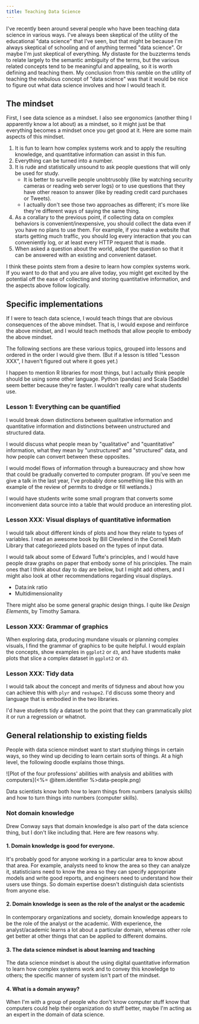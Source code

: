 ```yaml
---
title: Teaching Data Science
---
```

I've recently been around several people who have been teaching data science in
various ways. I've always been skeptical of the utility of the educational
"data science" that I've seen, but that might be because I'm always skeptical
of schooling and of anything termed "data science". Or maybe I'm just skeptical
of everything. My distaste for the buzzterms tends to relate largely to the
semantic ambiguity of the terms, but the various related concepts tend to be
meaningful and appealing, so it is worth defining and teaching them. My
conclusion from this ramble on the utility of teaching the nebulous concept of
"data science" was that it would be nice to figure out what data science
involves and how I would teach it.

## The mindset
First, I see data science as a mindset. I also see ergonomics (another thing
I apparently know a lot about) as a mindset, so it might just be that everything
becomes a mindset once you get good at it. Here are some main aspects of this
mindset.

1. It is fun to learn how complex systems work and to apply the resulting
    knowledge, and quantitative information can assist in this fun.
2. Everything can be turned into a number.
3. It is rude and statistically unsound to ask people questions that will only
    be used for study.
    * It is better to surveille people unobtrusobly (like by watching security
        cameras or reading web server logs) or to use questions that they have
        other reason to answer (like by reading credit card purchases or
        Tweets).
    * I actually don't see those two approaches as different; it's more like
        they're different ways of saying the same thing.
4. As a corallary to the previous point, if collecting data on complex behaviors
    is convenient/inexpensive, you should collect the data even if you have no
    plans to use them. For example, if you make a website that starts getting
    much traffic, you should log every interaction that you can conveniently
    log, or at least every HTTP request that is made.
5. When asked a question about the world, adapt the question so that it can be
    answered with an existing and convenient dataset.

I think these points stem from a desire to learn how complex systems work.
If you want to do that and you are alive today, you might get excited by the
potential off the ease of collecting and storing quantitative information,
and the aspects above follow logically.

## Specific implementations
If I were to teach data science, I would teach things that are obvious
consequences of the above mindset. That is, I would expose and reinforce
the above mindset, and I would teach methods that allow people to embody
the above mindset.

The following sections are these various topics, grouped into lessons
and ordered in the order I would give them. (But if a lesson is titled
"Lesson XXX", I haven't figured out where it goes yet.)

I happen to mention R libraries for most things, but I actually think
people should be using some other language. Python (pandas) and Scala
(Saddle) seem better because they're faster. I wouldn't really care what
students use.

### Lesson 1: Everything can be quantified
I would break down distinctions between qualitative information and
quantitative information and distinctions between unstructured and structured
data.

I would discuss what people mean by "qualitative" and "quantitative"
information, what they mean by "unstructured" and "structured" data, and how
people can convert between these opposites.

I would model flows of information through a bureaucracy and show
how that could be gradually converted to computer program. (If you've
seen me give a talk in the last year, I've probably done something like
this with an example of the review of permits to dredge or fill wetlands.)

I would have students write some small program that converts some
inconvenient data source into a table that would produce an interesting
plot.

### Lesson XXX: Visual displays of quantitative information
I would talk about different kinds of plots and how they relate to types
of variables. I read an awesome book by Bill Clevelend in the Cornell
Math Library that categoriezed plots based on the types of input data.

I would talk about some of Edward Tufte's principles, and I would have
people draw graphs on paper that embody some of his principles. The main
ones that I think about day to day are below, but I might add others, and
I might also look at other recommendations regarding visual displays.

* Data:ink ratio
* Multidimensionality

There might also be some general graphic design things. I quite like
*Design Elements*, by Timothy Samara.

### Lesson XXX: Grammar of graphics
When exploring data, producing mundane visuals or planning complex visuals,
I find the grammar of graphics to be quite helpful. I would explain the
concepts, show examples in `ggplot2` or `d3`, and have students make plots
that slice a complex dataset in `ggplot2` or `d3`.

### Lesson XXX: Tidy data
I would talk about the concept and merits of tidyness and about how you
can achieve this with `plyr` and `reshape2`. I'd discuss some theory and
language that is embodied in the two libraries.

I'd have students tidy a dataset to the point that they can grammatically
plot it or run a regression or whatnot.

## General relationship to existing fields
People with data science mindset want to start studying things in certain
ways, so they wind up deciding to learn certain sorts of things. At a high
level, the following doodle explains those things.

![Plot of the four professions' abilities with analysis and abilities with computers](<%= @item.identifier %>data-people.png)

Data scientists know both how to learn things from numbers (analysis skills)
and how to turn things into numbers (computer skills).

### Not domain knowledge
Drew Conway says that domain knowledge is also part of the data science thing,
but I don't like including that. Here are few reasons why.

#### 1. Domain knowledge is good for everyone.
It's probably good for anyone working in a particular area to know about
that area. For example, analysts need to know the area so they can analyze
it, statisticians need to know the area so they can specify appropriate
models and write good reports, and engineers need to understand how their
users use things. So domain expertise doesn't distinguish data scientists
from anyone else.

#### 2. Domain knowledge is seen as the role of the analyst or the academic
In contemporary organizations and society, domain knowledge appears to be
the role of the analyst or the academic. With experience, the
analyst/academic learns a lot about a particular domain, whereas other role
get better at other things that can be applied to different domains.

#### 3. The data science mindset is about learning and teaching
The data science mindset is about the using digital quantitative
information to learn how complex systems work and to convey this
knowledge to others; the specific manner of system isn't part of the
mindset.

#### 4. What is a domain anyway?
When I'm with a group of people who don't know computer stuff know that
computers could help their organization do stuff better, maybe I'm acting
as an expert in the domain of data science.

